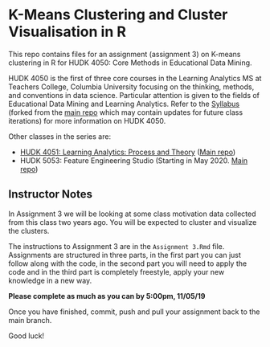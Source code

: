 # K-Means Clustering and Cluster Visualisation in R

This repo contains files for an assignment (assignment 3) on K-means clustering
in R for HUDK 4050: Core Methods in Educational Data Mining.

HUDK 4050 is the first of three core courses in the Learning Analytics MS at
Teachers College, Columbia University focusing on the thinking, methods, and
conventions in data science. Particular attention is given to the fields of
Educational Data Mining and Learning Analytics. Refer to the
[Syllabus](https://github.com/timothyLeeXQ/HUDK-4050-Syllabus) (forked from
the [main repo](https://github.com/core-methods-in-edm/syllabus) which may
contain updates for future class iterations) for more information on HUDK 4050.

Other classes in the series are:
* [HUDK 4051: Learning Analytics:
 Process and Theory](https://github.com/timothyLeeXQ/HUDK-4051-Syllabus) ([Main
 repo](https://github.com/la-process-and-theory/syllabus))
* HUDK 5053: Feature Engineering Studio (Starting in May 2020.
 [Main repo](https://github.com/feature-engineering-studio/syllabus))


## Instructor Notes

In Assignment 3 we will be looking at some class motivation data collected from
this class two years ago. You will be expected to cluster and visualize the
clusters.

The instructions to Assignment 3 are in the `Assignment 3.Rmd` file. Assignments are structured in three parts, in the first part you can just
follow along with the code, in the second part you will need to apply the code
and in the third part is completely freestyle, apply your new knowledge in a
new way.

**Please complete as much as you can by 5:00pm, 11/05/19**

Once you have finished, commit, push and pull your assignment back to the main
branch.

Good luck!
